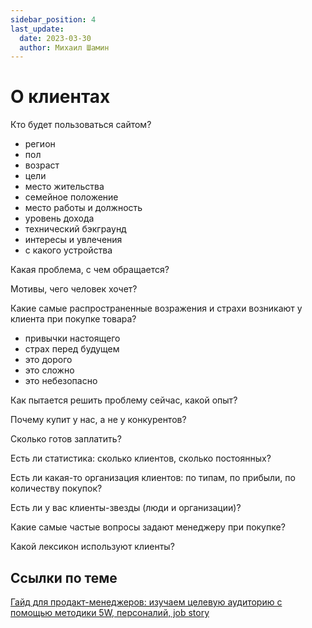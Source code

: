 ```yaml
---
sidebar_position: 4
last_update:
  date: 2023-03-30
  author: Михаил Шамин
---
```

# О клиентах

Кто будет пользоваться сайтом? 
- регион
- пол
- возраст
- цели
- место жительства
- семейное положение
- место работы и должность
- уровень дохода
- технический бэкграунд
- интересы и увлечения
- с какого устройства

Какая проблема, с чем обращается?

Мотивы, чего человек хочет?

Какие самые распространенные возражения и страхи возникают у клиента при покупке товара?

- привычки настоящего
- страх перед будущем
- это дорого
- это сложно
- это небезопасно

Как пытается решить проблему сейчас, какой опыт?

Почему купит у нас, а не у конкурентов?

Сколько готов заплатить?

Есть ли статистика: сколько клиентов, сколько постоянных?

Есть ли какая-то организация клиентов: по типам, по прибыли, по количеству покупок?

Есть ли у вас клиенты-звезды (люди и организации)?

Какие самые частые вопросы задают менеджеру при покупке?

Какой лексикон используют клиенты?

## Ссылки по теме
[Гайд для продакт-менеджеров: изучаем целевую аудиторию с помощью методики 5W, персоналий, job story](https://vc.ru/hr/109818-gayd-dlya-prodakt-menedzherov-izuchaem-celevuyu-auditoriyu-s-pomoshchyu-metodiki-5w-personaliy-job-story)